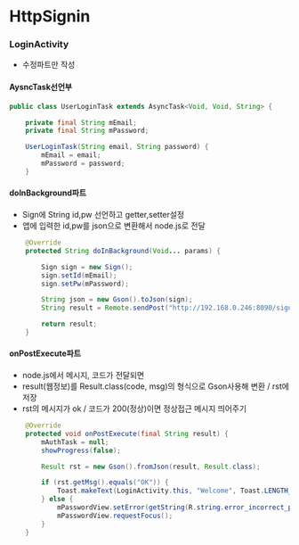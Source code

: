 # HttpSignin

### LoginActivity
- 수정파트만 작성

#### AysncTask선언부

```java
public class UserLoginTask extends AsyncTask<Void, Void, String> {

    private final String mEmail;
    private final String mPassword;

    UserLoginTask(String email, String password) {
        mEmail = email;
        mPassword = password;
    }
```

#### doInBackground파트
- Sign에 String id,pw 선언하고 getter,setter설정
- 앱에 입력한 id,pw를 json으로 변환해서 node.js로 전달
```java
    @Override
    protected String doInBackground(Void... params) {

        Sign sign = new Sign();
        sign.setId(mEmail);
        sign.setPw(mPassword);

        String json = new Gson().toJson(sign);
        String result = Remote.sendPost("http://192.168.0.246:8090/signin",json);

        return result;
    }
```

#### onPostExecute파트
- node.js에서 메시지, 코드가 전달되면
- result(웹정보)를 Result.class(code, msg)의 형식으로 Gson사용해 변환 / rst에 저장
- rst의 메시지가 ok / 코드가 200(정상)이면 정상접근 메시지 띄어주기

```java
    @Override
    protected void onPostExecute(final String result) {
        mAuthTask = null;
        showProgress(false);

        Result rst = new Gson().fromJson(result, Result.class);

        if (rst.getMsg().equals("OK")) {
            Toast.makeText(LoginActivity.this, "Welcome", Toast.LENGTH_LONG).show();
        } else {
            mPasswordView.setError(getString(R.string.error_incorrect_password));
            mPasswordView.requestFocus();
        }
    }
```

